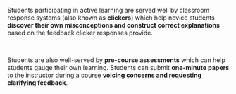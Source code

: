 <p><span style=font-weight: 400;>Students participating in active learning are served well by classroom response systems (also known as </span><strong>clickers</strong><span style=font-weight: 400;>) which help novice students </span><strong>discover their own misconceptions and construct correct explanations</strong><span style=font-weight: 400;> based on the feedback clicker responses provide.</span></p>  <p> </p>  <p><span style=font-weight: 400;>Students are also well-served by </span><strong>pre-course assessments</strong><span style=font-weight: 400;> which can help students gauge their own learning. Students can submit </span><strong>one-minute papers</strong><span style=font-weight: 400;> to the instructor during a course </span><strong>voicing concerns and requesting clarifying feedback</strong><span style=font-weight: 400;>.</span></p>